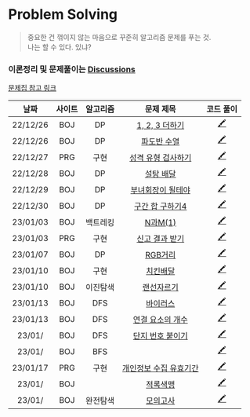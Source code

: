 # Problem Solving
> 중요한 건 꺾이지 않는 마음으로 꾸준히 알고리즘 문제를 푸는 것.  
나는 할 수 있다. 있냐?
### 이론정리 및 문제풀이는 [Discussions](https://github.com/heerucan/PS/discussions)

[문제집 참고 링크](https://github.com/encrypted-def/basic-algo-lecture/blob/master/workbook.md)



<!-- 

| 23/ / | BOJ |  | [](https://www.acmicpc.net/problem/) | [🖍](https://github.com/heerucan/PS/discussions/) | 

-->

| 날짜 | 사이트 | 알고리즘 | 문제 제목 | 코드 풀이 |
| :--: | :--: | :--: | :--: | :--: |
| 22/12/26 | BOJ | DP | [1, 2, 3 더하기](https://www.acmicpc.net/problem/9095) | [🖍](https://github.com/heerucan/PS/discussions/9) |
| 22/12/26 | BOJ | DP | [파도반 수열](https://www.acmicpc.net/problem/9461) | [🖍](https://github.com/heerucan/PS/discussions/10) |
| 22/12/27 | PRG | 구현 | [성격 유형 검사하기](https://school.programmers.co.kr/learn/courses/30/lessons/118666?language=python3) | [🖍](https://github.com/heerucan/PS/discussions/11) |
| 22/12/28 | BOJ | DP | [설탕 배달](https://www.acmicpc.net/problem/2839) | [🖍](https://github.com/heerucan/PS/discussions/12) |
| 22/12/29 | BOJ | DP | [부녀회장이 될테야](https://www.acmicpc.net/problem/2775) | [🖍](https://github.com/heerucan/PS/discussions/14) |
| 22/12/30 | BOJ | DP | [구간 합 구하기4](https://www.acmicpc.net/problem/11659) | [🖍](https://github.com/heerucan/PS/discussions/15) | 
| 23/01/03 | BOJ | 백트레킹 | [N과M(1)](https://www.acmicpc.net/problem/15649) | [🖍](https://github.com/heerucan/PS/discussions/17) | 
| 23/01/03 | PRG | 구현 | [신고 결과 받기](https://school.programmers.co.kr/learn/courses/30/lessons/92334) | [🖍](https://github.com/heerucan/PS/discussions/18) | 
| 23/01/07 | BOJ | DP | [RGB거리](https://www.acmicpc.net/problem/1149) | [🖍](https://github.com/heerucan/PS/discussions/19) | 
| 23/01/10 | BOJ | 구현 | [치킨배달](https://www.acmicpc.net/problem/1654) | [🖍](https://github.com/heerucan/PS/discussions/23) | 
| 23/01/10  | BOJ | 이진탐색 | [랜선자르기](https://www.acmicpc.net/problem/15686) | [🖍](https://github.com/heerucan/PS/discussions/22) | 
| 23/01/13 | BOJ | DFS | [바이러스](https://www.acmicpc.net/problem/2606) | [🖍](https://github.com/heerucan/PS/discussions/25) | 
| 23/01/13 | BOJ | DFS | [연결 요소의 개수](https://www.acmicpc.net/problem/11724) | [🖍](https://github.com/heerucan/PS/discussions/26) | 
| 23/01/ | BOJ | DFS | [단지 번호 붙이기](https://www.acmicpc.net/problem/2667) | [🖍](https://github.com/heerucan/PS/discussions/28) | 
| 23/01/ | BOJ | BFS | [](https://www.acmicpc.net/problem/2178) | [🖍](https://github.com/heerucan/PS/discussions/27) | 
| 23/01/17 | PRG | 구현 | [개인정보 수집 유효기간](https://school.programmers.co.kr/learn/courses/30/lessons/150370) | [🖍](https://github.com/heerucan/PS/discussions/29) | 
| 23/01/ | BOJ |  | [적록색맹](https://www.acmicpc.net/problem/) | [🖍](https://github.com/heerucan/PS/discussions/) | 
| 23/01/ | BOJ | 완전탐색 | [모의고사](https://www.acmicpc.net/problem/) | [🖍](https://github.com/heerucan/PS/discussions/) | 

